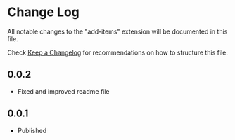 # Change Log

All notable changes to the "add-items" extension will be documented in this file.

Check [Keep a Changelog](http://keepachangelog.com/) for recommendations on how to structure this file.

## 0.0.2

- Fixed and improved readme file

## 0.0.1

- Published
